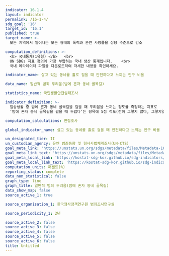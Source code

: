 ```yaml
---
indicator: 16.1.4
layout: indicator
permalink: /16-1-4/
sdg_goal: '16'
target_id: '16.1'
published: true
target_name: >-
  모든 지역에서 일어나는 모든 형태의 폭력과 관련 사망률을 상당 수준으로 감소

computation_definitions: >-
  <b> 국내통계(1유형) </b>   <br>
  UN SDGs 지표 정의에 가장 부합하는 국내 생산 통계입니다.    <br>
  국내 메타데이터 파일을 다운로드하여 자세한 내용을 확인하세요.

indicator_name: 살고 있는 동네를 홀로 걸을 때 안전하다고 느끼는 인구 비율

data_name: 일반적 범죄 두려움(밤에 혼자 동네 골목길)

statistics_name: 국민생활안전실태조사

indicator_definition: >-
  일상생활 중 밤에 혼자 동네 골목길을 걸을 때 두려움을 느끼는 정도를 측정하는 지표로
  ‘밤에 혼자 동네 골목길을 걸을 때 두렵다’는 항목에 5점 척도(전혀 그렇지 않다, 그렇지않은 편이다, 보통이다, 그런 편이다, 매우 그렇다)로 조사

computation_calculations: 면접조사

global_indicator_name: 살고 있는 동네를 홀로 걸을 때 안전하다고 느끼는 인구 비율

un_designated_tier: II
un_custodian_agency: 유엔 범죄동향 및 형사사법체계조사(UN-CTS)
goal_meta_link: 'https://unstats.un.org/sdgs/metadata/files/Metadata-16-01-04.pdf'
goal_meta_link_text: 'https://unstats.un.org/sdgs/metadata/files/Metadata-16-01-04.pdf'
goal_meta_local_link: 'https://kostat-sdg-kor.github.io/sdg-indicators/public/data/Metadata-16-01-04_KOR.pdf'
goal_meta_local_link_text: 'https://kostat-sdg-kor.github.io/sdg-indicators/public/data/Metadata-16-01-04_KOR.pdf'
computation_units: 퍼센트(%)
reporting_status: complete
data_non_statistical: false
graph_type: line
graph_title: 일반적 범죄 두려움(밤에 혼자 동네 골목길)
data_show_map: false
source_active_1: true

source_organisation_1: 한국형사정책연구원 범죄조사연구실

source_periodicity_1: 2년

source_active_2: false
source_active_3: false
source_active_4: false
source_active_5: false
source_active_6: false
title: Untitled
---
```

